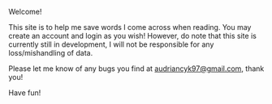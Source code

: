 Welcome! 

This site is to help me save words I come across when reading. 
You may create an account and login as you wish! However, do note that this site is currently still in development, I will not be responsible for any loss/mishandling of data.

Please let me know of any bugs you find at audriancyk97@gmail.com, thank you!

Have fun! 
